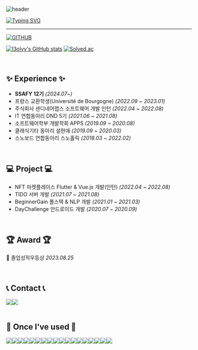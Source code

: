 ![header](https://capsule-render.vercel.app/api?type=shark&color=timeGradient&text=&animation=twinkling&height=70)

[![Typing SVG](https://readme-typing-svg.demolab.com?font=Alkatra&weight=500&size=45&duration=4000&pause=3&color=ff889a&center=false&vCenter=false&multiline=true&repeat=true&width=1000&height=100&lines=Welcome+to+l3olvy's+GitHub!😁)](https://git.io/typing-svg)
 
<div align="left">
 
 ---
     
[![GITHUB](https://hits.seeyoufarm.com/api/count/incr/badge.svg?url=https%3A%2F%2Fgithub.com%2Fl3olvy%2Fhit-counter&count_bg=%23ff889a&title_bg=%23555555&icon=github.svg&icon_color=%23ff889a&title=GITHUB&edge_flat=false)](https://github.com/l3olvy)


<!-- [![l3olvy's languages](https://github-readme-stats.vercel.app/api/top-langs/?username=l3olvy&layout=compact&theme=nord&hide_border=true&langs_count=10)](https://github.com/l3olvy/github-readme-stats) -->

[![l3olvy's GitHub stats](https://github-readme-stats.vercel.app/api?username=l3olvy&theme=onedark&hide_border=true&count_private=true)](https://github.com/l3olvy/github-readme-stats) [![Solved.ac](http://mazassumnida.wtf/api/v2/generate_badge?boj=qhsl99)](https://solved.ac/qhsl99)
 
<br>

## ✨ Experience ✨
- **SSAFY 12기** _(2024.07~)_
- 프랑스 교환학생(Université de Bourgogne) _(2022.09 ~ 2023.01)_
- 주식회사 센디네어랩스 소프트웨어 개발 인턴 _(2022.04 ~ 2022.08)_
- IT 연합동아리 DND 5기 _(2021.06 ~ 2021.08)_
- 소프트웨어학부 개발학회 APPS _(2019.09 ~ 2020.08)_
- 클래식기타 동아리 설현애 _(2019.09 ~ 2020.03)_
- 스노보드 연합동아리 스노홀릭 _(2018.03 ~ 2022.02)_

<br>

## 💻 Project 💻
- NFT 마켓플레이스 Flutter & Vue.js 개발(인턴) _(2022.04 ~ 2022.08)_
- TIDO 서버 개발 _(2021.07 ~ 2021.08)_
- BeginnerGain 풀스택 & NLP 개발 _(2021.01 ~ 2021.03)_
- DayChallenge 안드로이드 개발 _(2020.07 ~ 2020.09)_

<br>

## 🏆 Award 🏆

🏅 졸업성적우등상 *2023.08.25*

<br>
 
## 📞 Contact 📞
<div style="display:flex; flex-direction:row;">
    <a href="https://www.instagram.com/l3olvy/">
        <img src="https://img.shields.io/badge/Instagram-E4405F?style=for-the-badge&logo=Instagram&logoColor=white"> 
    </a>
    <a href="mailto:qhsl0615@naver.com">
        <img src="https://img.shields.io/badge/Naver-03C75A?style=for-the-badge&logo=naver&logoColor=white"> 
    </a>
</div><br>
    
## 🔨 Once I've used 🔨
<div style="display:flex; flex-direction:row;">
    <img src="https://img.shields.io/badge/oracle-F80000?style=for-the-badge&logo=oracle&logoColor=white"> 
    <img src="https://img.shields.io/badge/mysql-4479A1?style=for-the-badge&logo=mysql&logoColor=white"> 
    <br>
    <img src="https://img.shields.io/badge/Amazon AWS-232F3E?style=for-the-badge&logo=amazon aws&logoColor=white"> 
    <img src="https://img.shields.io/badge/Amazon EC2-FF9900?style=for-the-badge&logo=amazon ec2&logoColor=white"> 
    <img src="https://img.shields.io/badge/Amazon RDS-527FFF?style=for-the-badge&logo=amazon rds&logoColor=white">
    <img src="https://img.shields.io/badge/Amazon S3-569A31?style=for-the-badge&logo=amazon s3&logoColor=white">
    <br>
    <img src="https://img.shields.io/badge/html5-E34F26?style=flat-square&logo=html5&logoColor=white"> 
    <img src="https://img.shields.io/badge/css-1572B6?style=flat-square&logo=css3&logoColor=white"> 
    <img src="https://img.shields.io/badge/javascript-F7DF1E?style=flat-square&logo=javascript&logoColor=black"> 
    <img src="https://img.shields.io/badge/Tailwind Css-06B6D4?style=flat-square&logo=tailwindcss&logoColor=white">
    <img src="https://img.shields.io/badge/React-61DAFB?style=flat-square&logo=react&logoColor=white">
    <img src="https://img.shields.io/badge/Vue.js-4FC08D?style=flat-square&logo=vue.js&logoColor=white">
    <img src="https://img.shields.io/badge/Node.js-5FA04E?style=flat-square&logo=node.js&logoColor=black">
    <br>
    <img src="https://img.shields.io/badge/java-007396?style=for-the-badge&logo=java&logoColor=white">
    <img src="https://img.shields.io/badge/Dart-0175C2?style=for-the-badge&logo=dart&logoColor=white">
    <img src="https://img.shields.io/badge/Andoid Studio-3DDC84?style=flat-square&logo=android studio&logoColor=white">
    <img src="https://img.shields.io/badge/Flutter-02569B?style=flat-square&logo=flutter&logoColor=white">
    <img src="https://img.shields.io/badge/Python-3776AB?style=flat-square&logo=python&logoColor=white"> 
    <br>
</div><br>
</div>
